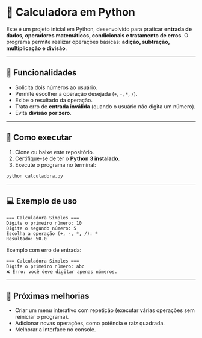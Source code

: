 # 🧮 Calculadora em Python

Este é um projeto inicial em Python, desenvolvido para praticar
**entrada de dados, operadores matemáticos, condicionais e tratamento de
erros**.
O programa permite realizar operações básicas: **adição, subtração,
multiplicação e divisão**.

------------------------------------------------------------------------

## 📌 Funcionalidades

-   Solicita dois números ao usuário.
-   Permite escolher a operação desejada (`+`, `-`, `*`, `/`).
-   Exibe o resultado da operação.
-   Trata erro de **entrada inválida** (quando o usuário não digita um
    número).
-   Evita **divisão por zero**.

------------------------------------------------------------------------

## 🚀 Como executar

1.  Clone ou baixe este repositório.
2.  Certifique-se de ter o **Python 3 instalado**.
3.  Execute o programa no terminal:

``` bash
python calculadora.py
```

------------------------------------------------------------------------

## 💻 Exemplo de uso

    === Calculadora Simples ===
    Digite o primeiro número: 10
    Digite o segundo número: 5
    Escolha a operação (+, -, *, /): *
    Resultado: 50.0

Exemplo com erro de entrada:

    === Calculadora Simples ===
    Digite o primeiro número: abc
    ❌ Erro: você deve digitar apenas números.

------------------------------------------------------------------------

## 🔧 Próximas melhorias

-   Criar um menu interativo com repetição (executar várias operações
    sem reiniciar o programa).
-   Adicionar novas operações, como potência e raiz quadrada.
-   Melhorar a interface no console.
